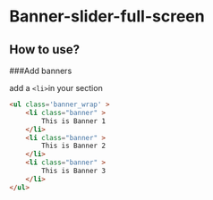 # Banner-slider-full-screen

How to use?
--------------------------------------


###Add banners

add a `<li>`in your section

```html
<ul class='banner_wrap' >
    <li class="banner" >
        This is Banner 1
    </li>
    <li class="banner" >
        This is Banner 2
    </li>
    <li class="banner" >
        This is Banner 3
    </li>
</ul>
```